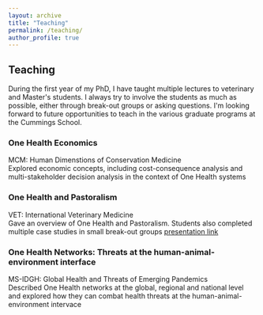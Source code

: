 ```yaml
---
layout: archive
title: "Teaching"
permalink: /teaching/
author_profile: true
---
```

## Teaching
During the first year of my PhD, I have taught multiple lectures to veterinary and Master's students. I always try to involve the students as much as possible, either through break-out groups or asking questions. I'm looking forward to future opportunities to teach in the various graduate programs at the Cummings School. 

### One Health Economics
  MCM: Human Dimenstions of Conservation Medicine  
  Explored economic concepts, including cost-consequence analysis and multi-stakeholder decision analysis in the context of One Health systems

### One Health and Pastoralism
  VET: International Veterinary Medicine  
  Gave an overview of One Health and Pastoralism. Students also completed multiple case studies in small break-out groups [presentation link](https://www.icloud.com/keynote/024f54e8nWe8HETuLMleNqMUA#Evan_Griffith_One_Health_and_Pastoralism) 

### One Health Networks: Threats at the human-animal-environment interface
  MS-IDGH: Global Health and Threats of Emerging Pandemics  
  Described One Health networks at the global, regional and national level and explored how they can combat health threats at the human-animal-environment intervace


